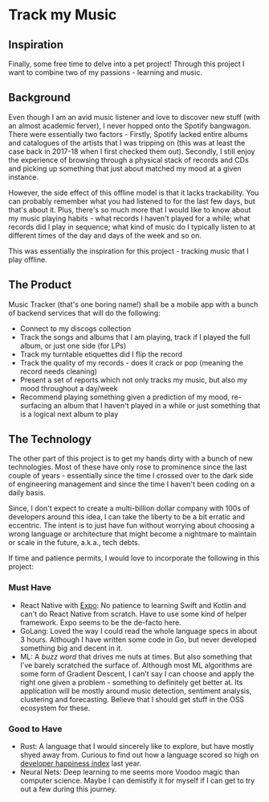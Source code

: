 # Track my Music

## Inspiration
Finally, some free time to delve into a pet project! Through this project I want to combine two of my passions - learning and music.

## Background
Even though I am an avid music listener and love to discover new stuff (with an almost academic ferver), I never hopped onto the Spotify bangwagon. There were essentially two factors - Firstly, Spotify lacked entire albums and catalogues of the artists that I was tripping on (this was at least the case back in 2017-18 when I first checked them out). Secondly, I still enjoy the experience of browsing through a physical stack of records and CDs and picking up something that just about matched my mood at a given instance.

However, the side effect of this offline model is that it lacks trackability. You can probably remember what you had listened to for the last few days, but that's about it. Plus, there's so much more that I would like to know about my music playing habits - what records I haven't played for a while; what records did I play in sequence; what kind of music do I typically listen to at different times of the day and days of the week and so on.

This was essentially the inspiration for this project - tracking music that I play offline.

## The Product
Music Tracker (that's one boring name!) shall be a mobile app with a bunch of backend services that will do the following:
* Connect to my discogs collection
* Track the songs and albums that I am playing, track if I played the full album, or just one side (for LPs)
* Track my turntable etiquettes did I flip the record
* Track the quality of my records - does it crack or pop (meaning the record needs cleaning)
* Present a set of reports which not only tracks my music, but also my mood throughout a day/week
* Recommend playing something given a prediction of my mood, re-surfacing an album that I haven't played in a while or just something that is a logical next album to play

## The Technology
The other part of this project is to get my hands dirty with a bunch of new technologies. Most of these have only rose to prominence since the last couple of years - essentially since the time I crossed over to the dark side of engineering management and since the time I haven't been coding on a daily basis.

Since, I don't expect to create a multi-billion dollar company with 100s of developers around this idea, I can take the liberty to be a bit erratic and eccentric. The intent is to just have fun without worrying about choosing a wrong language or architecture that might become a nightmare to maintain or scale in the future, a.k.a., tech debts.

If time and patience permits, I would love to incorporate the following in this project:
### Must Have
* React Native with [Expo](https://expo.io/): No patience to learning Swift and Kotlin and can't do React Native from scratch. Have to use some kind of helper framework. Expo seems to be the de-facto here.
* GoLang: Loved the way I could read the whole language specs in about 3 hours. Although I have written some code in Go, but never developed something big and decent in it.
* ML: A _buzz word_ that drives me nuts at times. But also something that I've barely scratched the surface of. Although most ML algorithms are some form of Gradient Descent, I can't say I can choose and apply the right one given a problem - something to definitely get better at. Its application will be mostly around music detection, sentiment analysis, clustering and forecasting. Believe that I should get stuff in the OSS ecosystem for these.
### Good to Have
* Rust: A language that I would sincerely like to explore, but have mostly shyed away from. Curious to find out how a language scored so high on [developer happiness index](https://insights.stackoverflow.com/survey/2019) last year.
* Neural Nets: Deep learning to me seems more Voodoo magic than computer science. Maybe I can demistify it for myself if I can get to try out a few during this journey.
